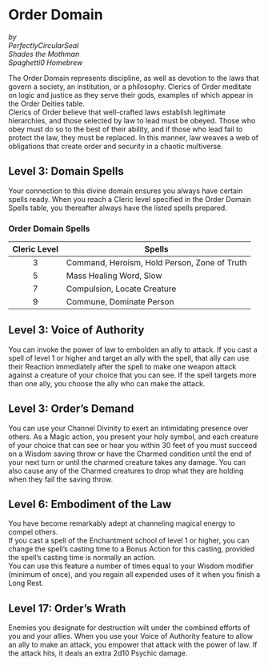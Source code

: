 # Order Domain
*by*  
*PerfectlyCircularSeal*  
*Shades the Mothman*  
*Spaghetti0 Homebrew*  

The Order Domain represents discipline, as well as devotion to the laws that govern a society, an institution, or a philosophy. Clerics of Order meditate on logic and justice as they serve their gods, examples of which appear in the Order Deities table.  
Clerics of Order believe that well-crafted laws establish legitimate hierarchies, and those selected by law to lead must be obeyed. Those who obey must do so to the best of their ability, and if those who lead fail to protect the law, they must be replaced. In this manner, law weaves a web of obligations that create order and security in a chaotic multiverse.

## Level 3: Domain Spells
Your connection to this divine domain ensures you always have certain spells ready. When you reach a Cleric level specified in the Order Domain Spells table, you thereafter always have the listed spells prepared.

### Order Domain Spells
| Cleric Level | Spells                                       |
|:------------:|----------------------------------------------|
| 3            | Command, Heroism, Hold Person, Zone of Truth |
| 5            | Mass Healing Word, Slow                      |
| 7            | Compulsion, Locate Creature                  |
| 9            | Commune, Dominate Person                     |

## Level 3: Voice of Authority
You can invoke the power of law to embolden an ally to attack. If you cast a spell of level 1 or higher and target an ally with the spell, that ally can use their Reaction immediately after the spell to make one weapon attack against a creature of your choice that you can see. If the spell targets more than one ally, you choose the ally who can make the attack.

## Level 3: Order’s Demand
You can use your Channel Divinity to exert an intimidating presence over others. As a Magic action, you present your holy symbol, and each creature of your choice that can see or hear you within 30 feet of you must succeed on a Wisdom saving throw or have the Charmed condition until the end of your next turn or until the charmed creature takes any damage. You can also cause any of the Charmed creatures to drop what they are holding when they fail the saving throw.

## Level 6: Embodiment of the Law
You have become remarkably adept at channeling magical energy to compel others.  
If you cast a spell of the Enchantment school of level 1 or higher, you can change the spell’s casting time to a Bonus Action for this casting, provided the spell’s casting time is normally an action.  
You can use this feature a number of times equal to your Wisdom modifier (minimum of once), and you regain all expended uses of it when you finish a Long Rest.

## Level 17: Order’s Wrath
Enemies you designate for destruction wilt under the combined efforts of you and your allies. When you use your Voice of Authority feature to allow an ally to make an attack, you empower that attack with the power of law. If the attack hits, it deals an extra 2d10 Psychic damage. 